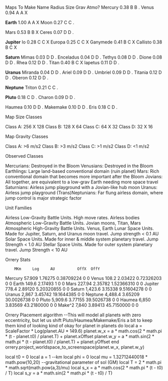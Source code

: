 Maps To Make
Name        Radius  Size  Grav  Atmo?
Mercury     0.38    B     B     .
Venus       0.94    A     A     X

**Earth**   1.00    A     A     X
Moon        0.27    C     C     .

Mars        0.53    B     B     X
Ceres       0.07    D     D     .

**Jupiter**
Io          0.28    C     C     X
Europa      0.25    C     C     X
Ganymede    0.41    B     C     X
Callisto    0.38    B     C     X

**Saturn**
Mimas       0.03    D     D     .
Enceladus   0.04    D     D     .
Tethys      0.08    D     D     .
Dione       0.08    D     D     .
Rhea        0.12    D     D     .
Titan       0.40    B     C     X
Iapetus     0.11    D     D     .

**Uranus**
Miranda     0.04    D     D     .
Ariel       0.09    D     D     .
Umbriel     0.09    D     D     .
Titania     0.12    D     D     .
Oberon      0.12    D     D     .

**Neptune**
Triton      0.21    C     C     .

**Pluto**   0.18    C     D     .
Charon      0.09    D     D     .

Haumea      0.10    D     D     .
Makemake    0.10    D     D     .
Eris        0.18    C     D     .

Map Size Classes

Class A: 256 X 128
Class B: 128 X 64
Class C: 64 X 32
Class D: 32 X 16

Map Gravity Classes

Class A: >6 m/s2
Class B: >3 m/s2
Class C: >1 m/s2
Class D: <1 m/s2

Observed Classes

Mercurians: Destroyed in the Bloom
Venusians: Destroyed in the Bloom
Earthlings: Large land-based conventional domain (ruin planet)
Mars: Rich conventional domain that becomes more important after the Bloom
Jovians: All together, are equivalent to a low-grav Earth needing more space travel
Saturnians: Airless jump playground with a Jovian-like hub moon
Uranus: Airless jump playground
(Trans)Neptunians: Far flung airless domain, where jump control is major strategic factor

Unit Families

Airless Low-Gravity Battle Units. High move rates. Airless bodies
Atmospheric Low-Gravity Battle Units. Jovian moons, Titan, Mars
Atmospheric High-Gravity Battle Units. Venus, Earth
Lunar Space Units. Made for Jupiter, Saturn, and Uranus moon travel. Jump strength < 0.1 AU
Solar Space Units. Made for inner & middle system planetary travel. Jump Strength < 1.0 AU
Stellar Space Units. Made for outer system planetary travel. Jump Strength < 10 AU

Orrery Stats

        MKm     Log     AU          OffX  OffY
Mercury 57.909  1.76275 0.38709224  0     0
Venus   108.2   2.03422 0.72326203  0     0
Earth   149.6   2.17493 1           0     0
Mars    227.94  2.35782 1.52366310  0     0
Jupiter 778.4   2.89120 5.20320855  0     0
Saturn  1,423.6 3.15338 9.51604278  0     0
Uranus  2,867   3.45742 19.1644385  0     0
Neptune 4,488.4 3.65209 30.0026738  0     0
Pluto   5,909.6 3.77155 39.5026738  0     0
Haumea  6,850   3.83569 43.2180000  0     0
Make^2  7,840   3.89413 45.7150000  0     0

Orrery Placement algorithm
--This will model all planets with zero eccentricity, but let us shift Pluto/Haumea/Makemake/Eris a bit to keep them kind of looking kind of okay
for planet in planets do
  local a = ScaleFactor * Log(planet.AU * 149.6)
  planet.w_x = a * math.cos(2 * math.pi * (t - planet.t0) / planet.T) + planet.xOffset
  planet.w_y = a * math.sin(2 * math.pi * (t - planet.t0) / planet.T) + planet.yOffset
end
orrery.project_worldspace_to_screenspace(planet.w_x, planet.w_y)

local t0 = 0
local a = 1 --km
local phi = 0
local mu = 1.32712440018 * math.pow(10,20) --gravitational parameter of sol (GM)
local T = 2 * math.pi * math.sqrt(math.pow(a,3)/mu)
local s_x = a * math.cos(2 * math.pi * (t - t0) / T)
local s_y = a * math.sin(2 * math.pi * (t - t0) / T)
